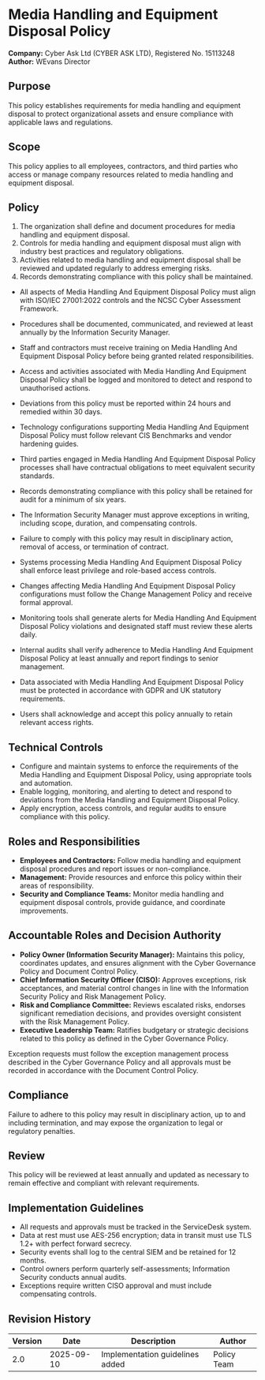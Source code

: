 # Media Handling and Equipment Disposal Policy

**Company:** Cyber Ask Ltd (CYBER ASK LTD), Registered No. 15113248  
**Author:** WEvans Director

## Purpose

This policy establishes requirements for media handling and equipment disposal to protect organizational assets and ensure compliance with applicable laws and regulations.

## Scope

This policy applies to all employees, contractors, and third parties who access or manage company resources related to media handling and equipment disposal.

## Policy
1. The organization shall define and document procedures for media handling and equipment disposal.
2. Controls for media handling and equipment disposal must align with industry best practices and regulatory obligations.
3. Activities related to media handling and equipment disposal shall be reviewed and updated regularly to address emerging risks.
4. Records demonstrating compliance with this policy shall be maintained.

- All aspects of Media Handling And Equipment Disposal Policy must align with ISO/IEC 27001:2022 controls and the NCSC Cyber Assessment Framework.
- Procedures shall be documented, communicated, and reviewed at least annually by the Information Security Manager.
- Staff and contractors must receive training on Media Handling And Equipment Disposal Policy before being granted related responsibilities.
- Access and activities associated with Media Handling And Equipment Disposal Policy shall be logged and monitored to detect and respond to unauthorised actions.
- Deviations from this policy must be reported within 24 hours and remedied within 30 days.
- Technology configurations supporting Media Handling And Equipment Disposal Policy must follow relevant CIS Benchmarks and vendor hardening guides.
- Third parties engaged in Media Handling And Equipment Disposal Policy processes shall have contractual obligations to meet equivalent security standards.
- Records demonstrating compliance with this policy shall be retained for audit for a minimum of six years.
- The Information Security Manager must approve exceptions in writing, including scope, duration, and compensating controls.
- Failure to comply with this policy may result in disciplinary action, removal of access, or termination of contract.

- Systems processing Media Handling And Equipment Disposal Policy shall enforce least privilege and role-based access controls.
- Changes affecting Media Handling And Equipment Disposal Policy configurations must follow the Change Management Policy and receive formal approval.
- Monitoring tools shall generate alerts for Media Handling And Equipment Disposal Policy violations and designated staff must review these alerts daily.
- Internal audits shall verify adherence to Media Handling And Equipment Disposal Policy at least annually and report findings to senior management.
- Data associated with Media Handling And Equipment Disposal Policy must be protected in accordance with GDPR and UK statutory requirements.
- Users shall acknowledge and accept this policy annually to retain relevant access rights.

## Technical Controls

- Configure and maintain systems to enforce the requirements of the Media Handling and Equipment Disposal Policy, using appropriate tools and automation.
- Enable logging, monitoring, and alerting to detect and respond to deviations from the Media Handling and Equipment Disposal Policy.
- Apply encryption, access controls, and regular audits to ensure compliance with this policy.

## Roles and Responsibilities

- **Employees and Contractors:** Follow media handling and equipment disposal procedures and report issues or non-compliance.
- **Management:** Provide resources and enforce this policy within their areas of responsibility.
- **Security and Compliance Teams:** Monitor media handling and equipment disposal controls, provide guidance, and coordinate improvements.

## Accountable Roles and Decision Authority

- **Policy Owner (Information Security Manager):** Maintains this policy, coordinates updates, and ensures alignment with the Cyber Governance Policy and Document Control Policy.
- **Chief Information Security Officer (CISO):** Approves exceptions, risk acceptances, and material control changes in line with the Information Security Policy and Risk Management Policy.
- **Risk and Compliance Committee:** Reviews escalated risks, endorses significant remediation decisions, and provides oversight consistent with the Risk Management Policy.
- **Executive Leadership Team:** Ratifies budgetary or strategic decisions related to this policy as defined in the Cyber Governance Policy.

Exception requests must follow the exception management process described in the Cyber Governance Policy and all approvals must be recorded in accordance with the Document Control Policy.

## Compliance

Failure to adhere to this policy may result in disciplinary action, up to and including termination, and may expose the organization to legal or regulatory penalties.

## Review

This policy will be reviewed at least annually and updated as necessary to remain effective and compliant with relevant requirements.

## Implementation Guidelines
- All requests and approvals must be tracked in the ServiceDesk system.
- Data at rest must use AES-256 encryption; data in transit must use TLS 1.2+ with perfect forward secrecy.
- Security events shall log to the central SIEM and be retained for 12 months.
- Control owners perform quarterly self-assessments; Information Security conducts annual audits.
- Exceptions require written CISO approval and must include compensating controls.

## Revision History

| Version | Date | Description | Author |
| ------- | ---------- | ----------------------- | ------ |
| 2.0     | 2025-09-10 | Implementation guidelines added | Policy Team |
